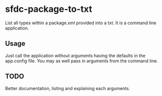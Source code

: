 # sfdc-package-to-txt
List all types within a package.xml provided into a txt. It is a command line application.

## Usage
Just call the application without arguments having the defaults in the app.config file. You may as well pass in arguments from the command line.

## TODO 
Better documentation, listing and explaining each arguments.
